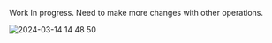 Work In progress. Need to make more changes with other operations. 

![2024-03-14 14 48 50](https://github.com/priya006/Calculator/assets/16076524/f8a0b032-577c-45b2-b05c-a32075241442)

